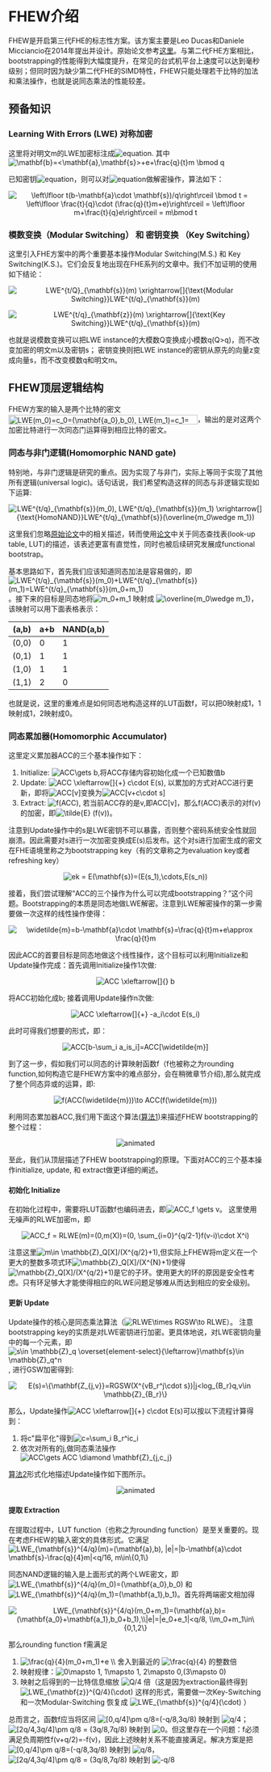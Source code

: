 # FHEW介绍

FHEW是开启第三代FHE的标志性方案。该方案主要是Leo Ducas和Daniele Micciancio在2014年提出并设计。原始论文参考[这里](https://eprint.iacr.org/2014/816.pdf)。与第二代FHE方案相比，bootstrapping的性能得到大幅度提升，在常见的台式机平台上速度可以达到毫秒级别；但同时因为缺少第二代FHE的SIMD特性，FHEW只能处理若干比特的加法和乘法操作，也就是说同态乘法的性能较差。

## 预备知识
### Learning With Errors (LWE) 对称加密
这里将对明文m的LWE加密标注成![equation](https://latex.codecogs.com/svg.image?LWE_{\mathbf{s}}(m)=(\mathbf{a},b)). 其中 <img src="https://latex.codecogs.com/svg.image?\mathbf{b}=<\mathbf{a},\mathbf{s}>&plus;e&plus;\frac{q}{t}m&space;\bmod&space;q" title="\mathbf{b}=<\mathbf{a},\mathbf{s}>+e+\frac{q}{t}m \bmod q" />

已知密钥![equation](https://latex.codecogs.com/svg.image?\vec{s})，则可以对![equation](https://latex.codecogs.com/svg.image?LWE_{\vec{s}}(m)=(\vec{a},b))做解密操作，算法如下：

<p align="center">
<img src="https://latex.codecogs.com/svg.image?\left\lfloor&space;t(b-\mathbf{a}\cdot&space;\mathbf{s})/q\right\rceil&space;\bmod&space;t&space;=&space;\left\lfloor&space;\frac{t}{q}\cdot&space;(\frac{q}{t}m&plus;e)\right\rceil&space;=&space;\left\lfloor&space;m&plus;\frac{t}{q}e\right\rceil&space;=&space;m\bmod&space;t" title="\left\lfloor t(b-\mathbf{a}\cdot \mathbf{s})/q\right\rceil \bmod t = \left\lfloor \frac{t}{q}\cdot (\frac{q}{t}m+e)\right\rceil = \left\lfloor m+\frac{t}{q}e\right\rceil = m\bmod t" />
</p>

### 模数变换（Modular Switching） 和 密钥变换 （Key Switching）
这里引入FHE方案中的两个重要基本操作Modular Switching(M.S.) 和 Key Switching(K.S.)。它们会反复地出现在FHE系列的文章中。我们不加证明的使用如下结论：

<p align="center">
<img src="https://latex.codecogs.com/svg.image?LWE^{t/Q}_{\mathbf{s}}(m)&space;\xrightarrow[]{\text{Modular&space;Switching}}LWE^{t/q}_{\mathbf{s}}(m)&space;" title="LWE^{t/Q}_{\mathbf{s}}(m) \xrightarrow[]{\text{Modular Switching}}LWE^{t/q}_{\mathbf{s}}(m) " />
</p>

<p align="center">
<img src="https://latex.codecogs.com/svg.image?LWE^{t/q}_{\mathbf{z}}(m)&space;\xrightarrow[]{\text{Key&space;Switching}}LWE^{t/q}_{\mathbf{s}}(m)&space;" title="LWE^{t/q}_{\mathbf{z}}(m) \xrightarrow[]{\text{Key Switching}}LWE^{t/q}_{\mathbf{s}}(m) " />
</p>

也就是说模数变换可以把LWE instance的大模数Q变换成小模数q(Q>q)，而不改变加密的明文m以及密钥s；
密钥变换则把LWE instance的密钥从原先的向量z变成向量s，而不改变模数q和明文m。

## FHEW顶层逻辑结构
FHEW方案的输入是两个比特的密文<img src="https://bit.ly/3BcPw7P" align="center" border="0" alt="LWE(m_0)=c_0=(\mathbf{a_0},b_0),  LWE(m_1)=c_1=(\mathbf{a_1},b_1)" width="375" height="19" />，输出的是对这两个加密比特进行一次同态门运算得到相应比特的密文。

### 同态与非门逻辑(Homomorphic NAND gate)
特别地，与非门逻辑是研究的重点。因为实现了与非门，实际上等同于实现了其他所有逻辑(universal logic)。话句话说，我们希望构造这样的同态与非逻辑实现如下运算:

<p align="center">
<img src="https://latex.codecogs.com/svg.image?LWE^{t/q}_{\mathbf{s}}(m_0),&space;LWE^{t/q}_{\mathbf{s}}(m_1)&space;\xrightarrow[]{\text{HomoNAND}}LWE^{t/q}_{\mathbf{s}}(\overline{m_0\wedge&space;m_1})" title="LWE^{t/q}_{\mathbf{s}}(m_0), LWE^{t/q}_{\mathbf{s}}(m_1) \xrightarrow[]{\text{HomoNAND}}LWE^{t/q}_{\mathbf{s}}(\overline{m_0\wedge m_1})" />
</p>

这里我们忽略[原始论文](https://eprint.iacr.org/2014/816.pdf)中的相关描述，转而使用[论文](https://eprint.iacr.org/2020/086.pdf)中关于同态查找表(look-up table, LUT)的描述，该表述更富有直觉性，同时也被后续研究发展成functional bootstrap。

基本思路如下，首先我们应该知道同态加法是容易做的，即<img src="https://latex.codecogs.com/svg.image?LWE^{t/q}_{\mathbf{s}}(m_0)&plus;LWE^{t/q}_{\mathbf{s}}(m_1)=LWE^{t/q}_{\mathbf{s}}(m_0&plus;m_1)" title="LWE^{t/q}_{\mathbf{s}}(m_0)+LWE^{t/q}_{\mathbf{s}}(m_1)=LWE^{t/q}_{\mathbf{s}}(m_0+m_1)" />。接下来的目标是同态地将<img src="https://latex.codecogs.com/svg.image?m_0&plus;m_1" title="m_0+m_1" /> 映射成 <img src="https://latex.codecogs.com/svg.image?\overline{m_0\wedge&space;m_1}" title="\overline{m_0\wedge m_1}" />，该映射可以用下面表格表示：

(a,b) | a+b  | NAND(a,b)
----  | ---- | ----
(0,0) | 0    | 1
(0,1) | 1    | 1
(1,0) | 1    | 1
(1,1) | 2    | 0

也就是说，这里的重难点是如何同态地构造这样的LUT函数f，可以把0映射成1，1映射成1，2映射成0。


### 同态累加器(Homomorphic Accumulator)
这里定义累加器ACC的三个基本操作如下：
1. Initialize: <img src="https://latex.codecogs.com/svg.image?ACC\gets&space;b" title="ACC\gets b" />,将ACC存储内容初始化成一个已知数值b
2. Update: <img src="https://latex.codecogs.com/svg.image?ACC&space;\xleftarrow[]{&plus;}&space;c\cdot&space;E(s)" title="ACC \xleftarrow[]{+} c\cdot E(s)" />, 以累加的方式对ACC进行更新，即将<img src="https://latex.codecogs.com/svg.image?ACC[v]" title="ACC[v]" />变换为<img src="https://latex.codecogs.com/svg.image?ACC[v&plus;c\cdot&space;s]" title="ACC[v+c\cdot s]" />
3. Extract: <img src="https://latex.codecogs.com/svg.image?f(ACC)" title="f(ACC)" />, 若当前ACC存的是v,即ACC[v]，那么f(ACC)表示的对f(v)的加密，即<img src="https://latex.codecogs.com/svg.image?&space;\tilde{E}&space;(f(v))" title=" \tilde{E} (f(v))" />。

注意到Update操作中的s是LWE密钥不可以暴露，否则整个密码系统安全性就回崩溃。因此需要对s进行一次加密变换成E(s)后发布。这个对s进行加密生成的密文在FHE语境里称之为bootstrapping key（有的文章称之为evaluation key或者refreshing key）

<p align="center">
  <img src="https://latex.codecogs.com/svg.image?ek&space;=&space;E(\mathbf{s})=(E(s_1),\cdots,E(s_n))" title="ek = E(\mathbf{s})=(E(s_1),\cdots,E(s_n))" />
 </p>
 
 接着，我们尝试理解“ACC的三个操作为什么可以完成bootstrapping？”这个问题。Bootstrapping的本质是同态地做LWE解密。注意到LWE解密操作的第一步需要做一次这样的线性操作使得：
 <p align="center">
  <img src="https://latex.codecogs.com/svg.image?\widetilde{m}=b-\mathbf{a}\cdot&space;\mathbf{s}=\frac{q}{t}m&plus;e\approx&space;\frac{q}{t}m" title="\widetilde{m}=b-\mathbf{a}\cdot \mathbf{s}=\frac{q}{t}m+e\approx \frac{q}{t}m" />
   </p>
  因此ACC的首要目标是同态地做这个线性操作，这个目标可以利用Initialize和Update操作完成：首先调用Initialize操作1次做:
  <p align="center">
  <img src="https://latex.codecogs.com/svg.image?ACC&space;\xleftarrow[]{}&space;b" title="ACC \xleftarrow[]{} b" /> 
  </p>
  将ACC初始化成b; 接着调用Update操作n次做:
  <p align="center">
  <img src="https://latex.codecogs.com/svg.image?ACC&space;\xleftarrow[]{&plus;}&space;-a_i\cdot&space;E(s_i)" title="ACC \xleftarrow[]{+} -a_i\cdot E(s_i)" />
  </p>
  此时可得我们想要的形式，即：
  <p align="center">
  <img src="https://latex.codecogs.com/svg.image?ACC[b-\sum_i&space;a_is_i]=ACC[\widetilde{m}]" title="ACC[b-\sum_i a_is_i]=ACC[\widetilde{m}]" />
  </p>
  
  到了这一步，假如我们可以同态的计算映射函数f（f也被称之为rounding function,如何构造它是FHEW方案中的难点部分，会在稍微章节介绍),那么就完成了整个同态异或的运算，即:
    <p align="center">
  <img src="https://latex.codecogs.com/svg.image?f(ACC(\widetilde{m}))\to&space;ACC(f(\widetilde{m}))" title="f(ACC(\widetilde{m}))\to ACC(f(\widetilde{m}))" />
    </p>
    
  利用同态累加器ACC,我们用下面这个算法([算法1](fig/alg1.png))来描述FHEW bootstrapping的整个过程：
  <p align="center">
  <img src="fig/alg1.png" alt="animated" />
   </p>
   至此，我们从顶层描述了FHEW bootstrapping的原理。下面对ACC的三个基本操作initialize, update, 和 extract做更详细的阐述。
   
   
   #### 初始化 Initialize
   在初始化过程中，需要将LUT函数f也编码进去，即<img src="https://latex.codecogs.com/svg.image?ACC_f&space;\gets&space;v" title="ACC_f \gets v" />。
   这里使用无噪声的RLWE加密m，即
    <p align="center">
   <img src="https://latex.codecogs.com/svg.image?ACC_f&space;=&space;RLWE(m)=(0,m(X))=(0,&space;\sum_{i=0}^{q/2-1}f(v-i)\cdot&space;X^i)" title="ACC_f = RLWE(m)=(0,m(X))=(0, \sum_{i=0}^{q/2-1}f(v-i)\cdot X^i)" />
    </p>
  <div>注意这里<img src="https://latex.codecogs.com/svg.image?m\in&space;\mathbb{Z}_Q[X]/(X^{q/2}&plus;1)" title="m\in \mathbb{Z}_Q[X]/(X^{q/2}+1)" />,但实际上FHEW将m定义在一个更大的整数多项式环<img src="https://latex.codecogs.com/svg.image?\mathbb{Z}_Q[X]/(X^{N}&plus;1)" title="\mathbb{Z}_Q[X]/(X^{N}+1)" />使得<img src="https://latex.codecogs.com/svg.image?\mathbb{Z}_Q[X]/(X^{q/2}&plus;1)" title="\mathbb{Z}_Q[X]/(X^{q/2}+1)" />是它的子环。使用更大的环的原因是安全性考虑。只有环足够大才能使得相应的RLWE问题足够难从而达到相应的安全级别。</div>
  
  #### 更新 Update
Update操作的核心是同态乘法算法（<img src="https://latex.codecogs.com/svg.image?RLWE\times&space;RGSW\to&space;RLWE" title="RLWE\times RGSW\to RLWE" />）。
注意bootstrapping key的实质是对LWE密钥进行加密。更具体地说，对LWE密钥向量中的每一个元素，即<img src="https://latex.codecogs.com/svg.image?s\in&space;\mathbb{Z}_q&space;\overset{element-select}{\leftarrow}\mathbf{s}\in&space;\mathbb{Z}_q^n" title="s\in \mathbb{Z}_q \overset{element-select}{\leftarrow}\mathbf{s}\in \mathbb{Z}_q^n" />, 进行GSW加密得到:
 <p align="center">
<img src="https://latex.codecogs.com/svg.image?E(s)=\{\mathbf{Z_{j,v}}=RGSW(X^{vB_r^j\cdot&space;s})|j<log_{B_r}q,v\in&space;\mathbb{Z}_{B_r}\}" title="E(s)=\{\mathbf{Z_{j,v}}=RGSW(X^{vB_r^j\cdot s})|j<log_{B_r}q,v\in \mathbb{Z}_{B_r}\}" />
 </p>
<div>那么，Update操作<img src="https://latex.codecogs.com/svg.image?ACC&space;\xleftarrow[]{&plus;}&space;c\cdot&space;E(s)" title="ACC \xleftarrow[]{+} c\cdot E(s)" />可以按以下流程计算得到：</div>

1. <div>将c"扁平化"得到<img src="https://latex.codecogs.com/svg.image?c=\sum_i&space;B_r^ic_i" title="c=\sum_i B_r^ic_i" /></div>
2. 依次对所有的j,做同态乘法操作<img src="https://latex.codecogs.com/svg.image?ACC\gets&space;ACC&space;\diamond&space;\mathbf{Z}_{j,c_j}" title="ACC\gets ACC \diamond \mathbf{Z}_{j,c_j}" />

[算法2](fig/alg2.png)形式化地描述Update操作如下图所示。
  <p align="center">
  <img src="fig/alg2.png" alt="animated" />
   </p>
   
  #### 提取 Extraction
  在提取过程中，LUT function（也称之为rounding function）是至关重要的。现在考虑FHEW的输入密文的具体形式。它满足 <img src="https://latex.codecogs.com/svg.image?LWE_{\mathbf{s}}^{4/q}(m)=(\mathbf{a},b),&space;|e|=|b-\mathbf{a}\cdot&space;\mathbf{s}-\frac{q}{4}m|<q/16,&space;m\in\{0,1\}" title="LWE_{\mathbf{s}}^{4/q}(m)=(\mathbf{a},b), |e|=|b-\mathbf{a}\cdot \mathbf{s}-\frac{q}{4}m|<q/16, m\in\{0,1\}" />
  
  同态NAND逻辑的输入是上面形式的两个LWE密文，即 <img src="https://latex.codecogs.com/svg.image?LWE_{\mathbf{s}}^{4/q}(m_0)=(\mathbf{a_0},b_0)" title="LWE_{\mathbf{s}}^{4/q}(m_0)=(\mathbf{a_0},b_0)" /> 和 <img src="https://latex.codecogs.com/svg.image?LWE_{\mathbf{s}}^{4/q}(m_1)=(\mathbf{a_1},b_1)" title="LWE_{\mathbf{s}}^{4/q}(m_1)=(\mathbf{a_1},b_1)" />。首先将两端密文相加得 
   <p align="center">
  <img src="https://latex.codecogs.com/svg.image?LWE_{\mathbf{s}}^{4/q}(m_0&plus;m_1)=(\mathbf{a},b)=(\mathbf{a_0}&plus;\mathbf{a_1},b_0&plus;b_1),\\|e|=|e_0&plus;e_1|<q/8,&space;\\m_0&plus;m_1\in\{0,1,2\}" title="LWE_{\mathbf{s}}^{4/q}(m_0+m_1)=(\mathbf{a},b)=(\mathbf{a_0}+\mathbf{a_1},b_0+b_1),\\|e|=|e_0+e_1|<q/8, \\m_0+m_1\in\{0,1,2\}" />
   </p>
   
   那么rounding function f需满足
   1. <img src="https://latex.codecogs.com/svg.image?\frac{q}{4}(m_0&plus;m_1)&plus;e&space;\\" title="\frac{q}{4}(m_0+m_1)+e \\" /> 舍入到最近的 <img src="https://latex.codecogs.com/svg.image?\frac{q}{4}" title="\frac{q}{4}" /> 的整数倍
   2. 映射规律：<img src="https://latex.codecogs.com/svg.image?0\mapsto&space;1,&space;1\mapsto&space;1,&space;2\mapsto&space;0,(3\mapsto&space;0)" title="0\mapsto 1, 1\mapsto 1, 2\mapsto 0,(3\mapsto 0)" />
   3. 映射之后得到的一比特信息缩放 <img src="https://latex.codecogs.com/svg.image?Q/4" title="Q/4" /> 倍（这是因为extraction最终得到<img src="https://latex.codecogs.com/svg.image?LWE_{\mathbf{z}}^{Q/4}(\cdot)" title="LWE_{\mathbf{z}}^{Q/4}(\cdot)" /> 这样的形式，需要做一次Key-Switching和一次Modular-Switching 恢复成 <img src="https://latex.codecogs.com/svg.image?LWE_{\mathbf{s}}^{q/4}(\cdot)" title="LWE_{\mathbf{s}}^{q/4}(\cdot)" /> ）

总而言之，函数f应当将区间 <img src="https://latex.codecogs.com/svg.image?[0,q/4]\pm&space;q/8=(-q/8,3q/8)" title="[0,q/4]\pm q/8=(-q/8,3q/8)" /> 映射到 <img src="https://latex.codecogs.com/svg.image?q/4" title="q/4" />；<img src="https://latex.codecogs.com/svg.image?[2q/4,3q/4]\pm&space;q/8&space;=&space;(3q/8,7q/8)" title="[2q/4,3q/4]\pm q/8 = (3q/8,7q/8)" /> 映射到 <img src="https://latex.codecogs.com/svg.image?0" title="0" />。但这里存在一个问题：f必须满足负周期性f(v+q/2)=-f(v)，因此上述映射关系不能直接满足。解决方案是把 <img src="https://latex.codecogs.com/svg.image?[0,q/4]\pm&space;q/8=(-q/8,3q/8)" title="[0,q/4]\pm q/8=(-q/8,3q/8)" /> 映射到 <img src="https://latex.codecogs.com/svg.image?q/8" title="q/8" />，<img src="https://latex.codecogs.com/svg.image?[2q/4,3q/4]\pm&space;q/8&space;=&space;(3q/8,7q/8)" title="[2q/4,3q/4]\pm q/8 = (3q/8,7q/8)" /> 映射到 <img src="https://latex.codecogs.com/svg.image?-q/8" title="-q/8" />
   
